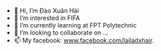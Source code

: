 - 👋 Hi, I’m Đào Xuân Hải
- 👀 I’m interested in FIFA
- 🌱 I’m currently learning at FPT Polytechnic 
- 💞️ I’m looking to collaborate on ...
- 📫 My facebook: www.facebook.com/lailadxhair.

<!---
hdao4959/hdao4959 is a ✨ special ✨ repository because its `README.md` (this file) appears on your GitHub profile.
You can click the Preview link to take a look at your changes.
--->

